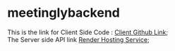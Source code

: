 # meetinglybackend
This is the link for Client Side Code : [Client Github Link](https://github.com/indira1vik/meetinglyclient);
<br>
The Server side API link [Render Hosting Service](https://meetinglybackendwebsite.onrender.com/);
